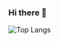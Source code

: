 ### Hi there 👋
![Top Langs](https://github-readme-stats.vercel.app/api/top-langs/?username=skpato1&theme=dark&hide_border=true&layout=compact)
<!--
**skpato1/skpato1** is a ✨ _special_ ✨ repository because its `README.md` (this file) appears on your GitHub profile.

Here are some ideas to get you started:

- 🔭 I’m currently working on ...
- 🌱 I’m currently learning ...
- 👯 I’m looking to collaborate on ...
- 🤔 I’m looking for help with ...
- 💬 Ask me about ...
- 📫 How to reach me: ...
- 😄 Pronouns: ...
- ⚡ Fun fact: ...
-->
